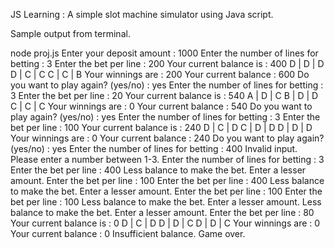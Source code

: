 JS Learning : A simple slot machine simulator using Java script.

Sample output from terminal.

node proj.js
Enter your deposit amount : 1000
Enter the number of lines for betting : 3
Enter the bet per line : 200
Your current balance is :  400
D | D | D
D | C | C
C | C | B
Your winnings are :  200
Your current balance :  600
Do you want to play again? (yes/no) : yes
Enter the number of lines for betting : 3
Enter the bet per line : 20
Your current balance is :  540
A | D | C
B | D | D
C | C | C
Your winnings are :  0
Your current balance :  540
Do you want to play again? (yes/no) : yes
Enter the number of lines for betting : 3
Enter the bet per line : 100
Your current balance is :  240
D | C | D
C | D | D
D | D | D
Your winnings are :  0
Your current balance :  240
Do you want to play again? (yes/no) : yes
Enter the number of lines for betting : 400
Invalid input. Please enter a number between 1-3.
Enter the number of lines for betting : 3
Enter the bet per line : 400
Less balance to make the bet. Enter a lesser amount.
Enter the bet per line : 100
Enter the bet per line : 400
Less balance to make the bet. Enter a lesser amount.
Enter the bet per line : 100
Enter the bet per line : 100
Less balance to make the bet. Enter a lesser amount.
Less balance to make the bet. Enter a lesser amount.
Enter the bet per line : 80
Your current balance is :  0
D | C | D
D | D | C
D | D | C
Your winnings are :  0
Your current balance :  0
Insufficient balance. Game over.
